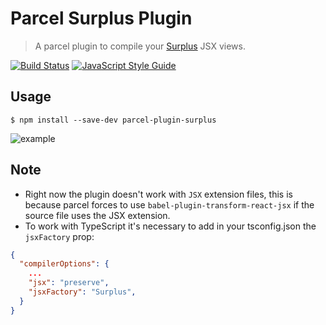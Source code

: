 # Parcel Surplus Plugin
> A parcel plugin to compile your [Surplus](https://github.com/adamhaile/surplus) JSX views.

[![Build Status](https://travis-ci.org/tinchoz49/parcel-plugin-surplus.svg?branch=master)](https://travis-ci.org/tinchoz49/parcel-plugin-surplus)
[![JavaScript Style Guide](https://cdn.rawgit.com/standard/standard/master/badge.svg)](https://github.com/standard/standard)

## Usage
```
$ npm install --save-dev parcel-plugin-surplus
```

![example](https://user-images.githubusercontent.com/819446/38743167-cad3cb44-3f14-11e8-96cf-a6b0c54076f9.gif)

## Note

- Right now the plugin doesn't work with `JSX` extension files, this is because parcel forces to use `babel-plugin-transform-react-jsx` if the source file uses the JSX extension.
- To work with TypeScript it's necessary to add in your tsconfig.json the `jsxFactory` prop:
```json
{
  "compilerOptions": {
    ...
    "jsx": "preserve",
    "jsxFactory": "Surplus",
  }
}
```

